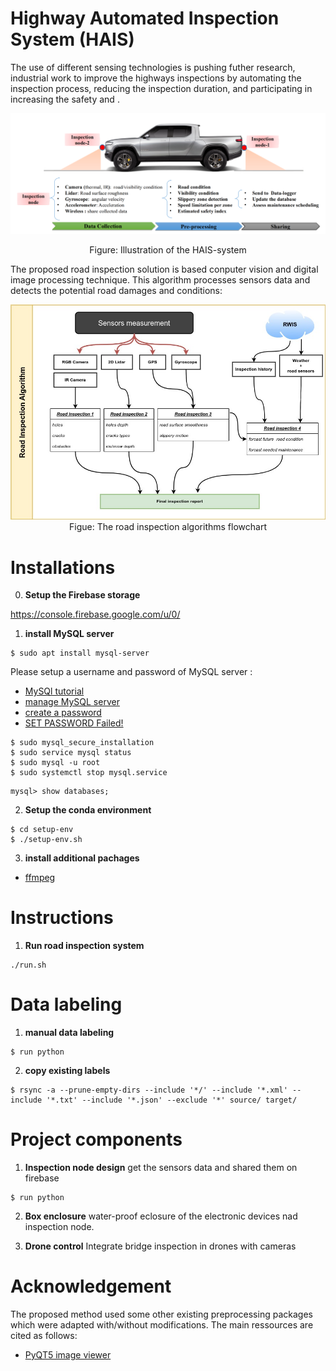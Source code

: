 #  Highway Automated Inspection System (HAIS) 
The use of different sensing technologies is pushing futher research, industrial work to improve  the highways inspections by automating the inspection process, reducing the inspection duration, and participating in increasing the safety and . 
<p align="center">
<img  src="files/hais-system.png" alt="alt text" width="512" >
 </p>
<p align="center">
Figure: Illustration of the HAIS-system
</p>


The proposed road inspection solution is based conputer vision and digital image processing technique. This algorithm   processes sensors data  and detects the potential road damages and conditions:
<p align="center">
<img  src="files/HAIS-Algorithm-Flowchart.jpg" alt="alt text" width="512" >
Figue: The road inspection algorithms flowchart
</p>


# Installations
0. **Setup the Firebase storage**

https://console.firebase.google.com/u/0/

1. **install MySQL server**

```
$ sudo apt install mysql-server
```
Please setup a username and password of MySQL server :
-  [ MySQl tutorial](https://www.youtube.com/watch?v=TG6WAnyeDRw)
-  [  manage MySQL server](https://www.youtube.com/watch?v=TG6WAnyeDRw)
-  [create a password](https://linuxhint.com/change-mysql-root-password-ubuntu/)
- [SET PASSWORD Failed!](https://www.nixcraft.com/t/mysql-failed-error-set-password-has-no-significance-for-user-root-localhost-as-the-authentication-method-used-doesnt-store-authentication-data-in-the-mysql-server-please-consider-using-alter-user/4233)

```
$ sudo mysql_secure_installation
$ sudo service mysql status
$ sudo mysql -u root
$ sudo systemctl stop mysql.service

```
```
mysql> show databases;

```


2. **Setup the conda environment**
```
$ cd setup-env
$ ./setup-env.sh 
```

3. **install additional pachages**
-  [ffmpeg](https://ffmpeg.org/download.html)


# Instructions
1. **Run road inspection system**
```
./run.sh
```

# Data labeling
1. **manual data labeling**
```
$ run python

```
2. **copy existing labels** 
```
$ rsync -a --prune-empty-dirs --include '*/' --include '*.xml' --include '*.txt' --include '*.json' --exclude '*' source/ target/

```
# Project components
1. **Inspection node design**
get the sensors data and shared them on firebase
```
$ run python

```
2. **Box enclosure**
water-proof eclosure of the electronic devices nad inspection node.

2. **Drone control**
Integrate bridge inspection in drones with cameras

# Acknowledgement

The proposed method used some other existing preprocessing packages which were adapted with/without modifications. The main ressources are cited as follows:
* [PyQT5 image viewer](https://gist.github.com/acbetter/32c575803ec361c3e82064e60db4e3e0)